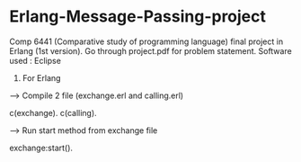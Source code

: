 # Erlang-Message-Passing-project
Comp 6441 (Comparative study of programming language) final project in Erlang (1st version).
Go through project.pdf for problem statement.
Software used : Eclipse
1) For Erlang

--> Compile 2 file (exchange.erl and calling.erl)

c(exchange).
c(calling).

--> Run start method from exchange file

exchange:start().
